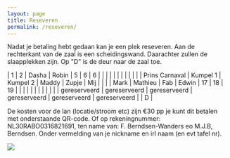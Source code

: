 ```yaml
---
layout: page
title: Reseveren
permalink: /reseveren/
---
```


Nadat je betaling hebt gedaan kan je een plek reseveren. Aan de rechterkant van de zaal is een scheidingswand. Daarachter zullen de slaapplekken zijn. Op "D" is de deur naar de zaal toe.

| 1 | 2 | Dasha | Robin | 5 | 6 | 6 |  |
|   |   |   |   |   |   |   |   |
| Prins Carnaval | Kumpel 1 | Kumpel 2 | Maddy | Zupje | Mij |   |  |
| Mark | Mathieu | Fab | Edwin | 17 | 18 | 19 |   |
|   |   |   |   |   |   |   |   |
| gereserveerd | gereserveerd | gereserveerd  | gereserveerd | gereserveerd | gereserveerd |   | D  |

De kosten voor de lan (locatie/stroom etc) zijn €30 pp je kunt dit betalen met onderstaande QR-code. Of op rekeningnummer: NL30RABO0316821691, ten name van: F. Berndsen-Wanders eo M.J.B, Berndsen. Onder vermelding van je nickname en irl naam (en evt tafel nr).

<img src="https://cdn.discordapp.com/attachments/1047843520049852427/1327565204434845737/Screenshot_20250111_100945_com.discord.png?ex=678386f1&is=67823571&hm=e651b6390eaa68b9e562b830b1f6d6adf1f22d68b33fca13ba01349122a0a502&" />
